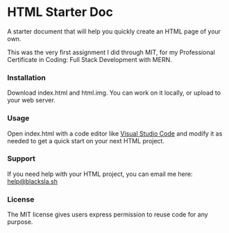 # HTML Starter Doc
A starter document that will help you quickly create an HTML page of your own.

This was the very first assignment I did through MIT, for my Professional Certificate in Coding: Full Stack Development with MERN. 

### Installation
Download index.html and html.img. You can work on it locally, or upload to your web server. 

### Usage
Open index.html with a code editor like [Visual Studio Code](https://code.visualstudio.com/download) and modify it as needed to get a quick start on your next HTML project. 

### Support
If you need help with your HTML project, you can email me here: [help@blacksla.sh](mailto:help@blacksla.sh)

### License
The MIT license gives users express permission to reuse code for any purpose. 
